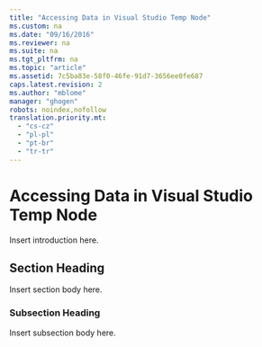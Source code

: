```yaml
---
title: "Accessing Data in Visual Studio Temp Node"
ms.custom: na
ms.date: "09/16/2016"
ms.reviewer: na
ms.suite: na
ms.tgt_pltfrm: na
ms.topic: "article"
ms.assetid: 7c5ba83e-58f0-46fe-91d7-3656ee0fe687
caps.latest.revision: 2
ms.author: "mblome"
manager: "ghogen"
robots: noindex,nofollow
translation.priority.mt: 
  - "cs-cz"
  - "pl-pl"
  - "pt-br"
  - "tr-tr"
---
```

# Accessing Data in Visual Studio Temp Node
Insert introduction here.  
  
## Section Heading  
 Insert section body here.  
  
### Subsection Heading  
 Insert subsection body here.